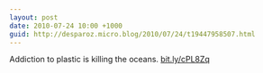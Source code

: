 ```yaml
---
layout: post
date: 2010-07-24 10:00 +1000
guid: http://desparoz.micro.blog/2010/07/24/t19447958507.html
---
```

Addiction to plastic is killing the oceans. [bit.ly/cPL8Zq](http://bit.ly/cPL8Zq)
